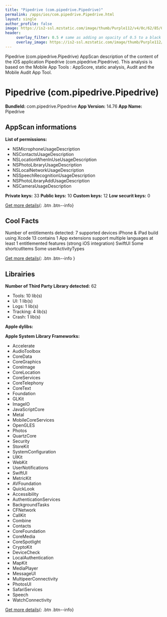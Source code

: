 ```yaml
---
title: "Pipedrive (com.pipedrive.Pipedrive)"
permalink: /apps/ios/com.pipedrive.Pipedrive.html
layout: single
author_profile: false
image: https://is2-ssl.mzstatic.com/image/thumb/Purple112/v4/0c/62/85/0c6285d5-5acf-4b02-290c-92eb0ae279dd/AppIcon-0-1x_U007emarketing-0-7-0-85-220.png/512x512bb.jpg
header: 
     overlay_filter: 0.5 # same as adding an opacity of 0.5 to a black background
     overlay_image: https://is2-ssl.mzstatic.com/image/thumb/Purple112/v4/0c/62/85/0c6285d5-5acf-4b02-290c-92eb0ae279dd/AppIcon-0-1x_U007emarketing-0-7-0-85-220.png/512x512bb.jpg
---
```

Pipedrive (com.pipedrive.Pipedrive) AppScan description of the content of the iOS application Pipedrive (com.pipedrive.Pipedrive). This analysis is based on the Mobile App Tools : AppScore, static analysis, Audit and the Mobile Audit App Tool.

# Pipedrive (com.pipedrive.Pipedrive)

**BundleId:** com.pipedrive.Pipedrive
**App Version:** 14.76
**App Name:** Pipedrive


## AppScan informations 

**List of permissions:** 
- NSMicrophoneUsageDescription
- NSContactsUsageDescription
- NSLocationWhenInUseUsageDescription
- NSPhotoLibraryUsageDescription
- NSLocalNetworkUsageDescription
- NSSpeechRecognitionUsageDescription
- NSPhotoLibraryAddUsageDescription
- NSCameraUsageDescription
  
  
**Private keys:** 33
**Public keys:** 10
**Custom keys:** 12
**Low securit keys:** 0
  
[Get more details](/pricing.html){: .btn .btn--info}

## Cool Facts

Number of entitlements detected: 7
supported devices iPhone & iPad
build using Xcode 13
contains 1 App extensions
support multiple languages
at least 1 entitlemented features (strong iOS integration)
SwiftUI
Some shortcutItems 
Some userActivityTypes
  
[Get more details](/pricing.html){: .btn .btn--info }

## Librairies 
**Number of Third Party Library detected:** 62
- Tools: 10 lib(s)
- UI: 1 lib(s)
- Logs: 1 lib(s)
- Tracking: 4 lib(s)
- Crash: 1 lib(s)


**Apple dylibs:**


**Apple System Library Frameworks:**
- Accelerate
- AudioToolbox
- CoreData
- CoreGraphics
- CoreImage
- CoreLocation
- CoreServices
- CoreTelephony
- CoreText
- Foundation
- GLKit
- ImageIO
- JavaScriptCore
- Metal
- MobileCoreServices
- OpenGLES
- Photos
- QuartzCore
- Security
- StoreKit
- SystemConfiguration
- UIKit
- WebKit
- UserNotifications
- SwiftUI
- MetricKit
- AVFoundation
- QuickLook
- Accessibility
- AuthenticationServices
- BackgroundTasks
- CFNetwork
- CallKit
- Combine
- Contacts
- CoreFoundation
- CoreMedia
- CoreSpotlight
- CryptoKit
- DeviceCheck
- LocalAuthentication
- MapKit
- MediaPlayer
- MessageUI
- MultipeerConnectivity
- PhotosUI
- SafariServices
- Speech
- WatchConnectivity


  
[Get more details](/pricing.html){: .btn .btn--info}

